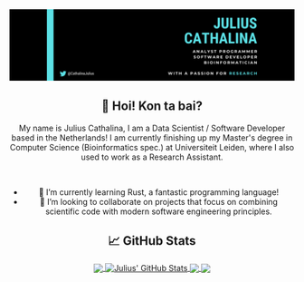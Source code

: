 <div align="center">
  <a href="https://juliuscathalina.netlify.app/"><img src="github_banner_m.png" alt="Julius' Github Banner"></a>
  
  <br>
  
  ## 👋 Hoi! Kon ta bai?
  
  My name is Julius Cathalina, I am a Data Scientist / Software Developer based in the Netherlands!
  I am currently finishing up my Master's degree in Computer Science (Bioinformatics spec.) at Universiteit Leiden, where I also used to work as a Research Assistant.
  
  <br>
  
  - 🌱 I’m currently learning Rust, a fantastic programming language!
  - 👯 I’m looking to collaborate on projects that focus on combining scientific code with modern software engineering principles.
  
  ## 📈 GitHub Stats

<a href="https://github.com/naisuu/naisuu">
  <img align="center" src="https://github-readme-stats.vercel.app/api/top-langs/?username=naisuu&hide=jupyter%20notebook&title_color=ffffff&text_color=c9cacc&icon_color=2bbc8a&bg_color=1d1f21&langs_count=3" />
</a>
<a href="https://github.com/naisuu/naisuu">
  <img align="center" src="https://github-readme-stats.vercel.app/api?username=naisuu&show_icons=true&line_height=27&count_private=true&title_color=ffffff&text_color=c9cacc&icon_color=2bbc8a&bg_color=1d1f21" alt="Julius' GitHub Stats" />
</a>

<a href="https://github.com/naisuu/faers-drug-norm">
  <img align="center" src="https://github-readme-stats.vercel.app/api/pin/?username=naisuu&repo=faers-drug-norm&title_color=ffffff&text_color=c9cacc&icon_color=2bbc8a&bg_color=1d1f21" />
</a>

  
<a href="https://github.com/naisuu/drugex-plus-r">
<img align="center" src="https://github-readme-stats.vercel.app/api/pin/?username=naisuu&repo=drugex-plus-r&title_color=ffffff&text_color=c9cacc&icon_color=2bbc8a&bg_color=1d1f21" />
</a>    
 
</div>


